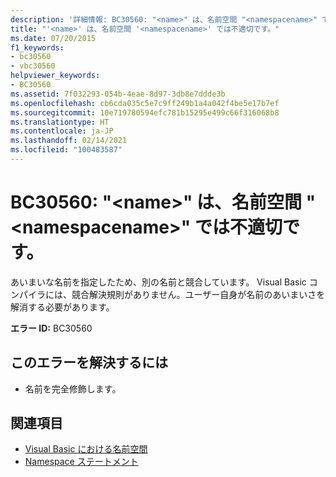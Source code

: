 ```yaml
---
description: '詳細情報: BC30560: "<name>" は、名前空間 "<namespacename>" では不適切です。'
title: "'<name>' は、名前空間 '<namespacename>' では不適切です。"
ms.date: 07/20/2015
f1_keywords:
- bc30560
- vbc30560
helpviewer_keywords:
- BC30560
ms.assetid: 7f032293-054b-4eae-8d97-3db8e7ddde3b
ms.openlocfilehash: cb6cda035c5e7c9ff249b1a4a042f4be5e17b7ef
ms.sourcegitcommit: 10e719780594efc781b15295e499c66f316068b8
ms.translationtype: HT
ms.contentlocale: ja-JP
ms.lasthandoff: 02/14/2021
ms.locfileid: "100483587"
---
```

# <a name="bc30560-name-is-ambiguous-in-the-namespace-namespacename"></a>BC30560: "\<name>" は、名前空間 "\<namespacename>" では不適切です。

あいまいな名前を指定したため、別の名前と競合しています。 Visual Basic コンパイラには、競合解決規則がありません。ユーザー自身が名前のあいまいさを解消する必要があります。

 **エラー ID:** BC30560

## <a name="to-correct-this-error"></a>このエラーを解決するには

- 名前を完全修飾します。

## <a name="see-also"></a>関連項目

- [Visual Basic における名前空間](../../programming-guide/program-structure/namespaces.md)
- [Namespace ステートメント](../statements/namespace-statement.md)
